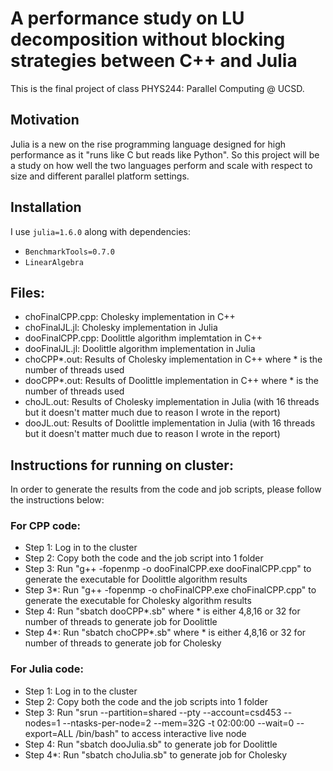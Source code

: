 # A performance study on LU decomposition without blocking strategies between C++ and Julia

This is the final project of class PHYS244: Parallel Computing @ UCSD.

## Motivation

Julia is a new on the rise programming language designed for high performance as it "runs like C but reads like Python". So this project will be a study on how well the two languages perform and scale with respect to size and different parallel platform settings.

## Installation

I use `julia=1.6.0` along with dependencies:

- `BenchmarkTools=0.7.0`
- `LinearAlgebra`

## Files:

- choFinalCPP.cpp: Cholesky implementation in C++
- choFinalJL.jl: Cholesky implementation in Julia
- dooFinalCPP.cpp: Doolittle algorithm implemtation in C++
- dooFinalJL.jl: Doolittle algorithm implementation in Julia
- choCPP*.out: Results of Cholesky implementation in C++ where * is the number of threads used
- dooCPP*.out: Results of Doolittle implementation in C++ where * is the number of threads used
- choJL.out: Results of Cholesky implementation in Julia (with 16 threads but it doesn't matter much due to reason I wrote in the report)
- dooJL.out: Results of Doolittle implementation in Julia (with 16 threads but it doesn't matter much due to reason I wrote in the report)

## Instructions for running on cluster:

In order to generate the results from the code and job scripts, please follow the instructions below:

### For CPP code:

- Step 1: Log in to the cluster
- Step 2: Copy both the code and the job script into 1 folder
- Step 3: Run "g++ -fopenmp -o dooFinalCPP.exe dooFinalCPP.cpp" to generate the executable for Doolittle algorithm results
- Step 3\*: Run "g++ -fopenmp -o choFinalCPP.exe choFinalCPP.cpp" to generate the executable for Cholesky algorithm results
- Step 4: Run "sbatch dooCPP*.sb" where * is either 4,8,16 or 32 for number of threads to generate job for Doolittle
- Step 4*: Run "sbatch choCPP*.sb" where \* is either 4,8,16 or 32 for number of threads to generate job for Cholesky

### For Julia code:

- Step 1: Log in to the cluster
- Step 2: Copy both the code and the job scripts into 1 folder
- Step 3: Run "srun --partition=shared --pty --account=csd453 --nodes=1 --ntasks-per-node=2 --mem=32G -t 02:00:00 --wait=0 --export=ALL /bin/bash" to access interactive live node
- Step 4: Run "sbatch dooJulia.sb" to generate job for Doolittle
- Step 4\*: Run "sbatch choJulia.sb" to generate job for Cholesky
